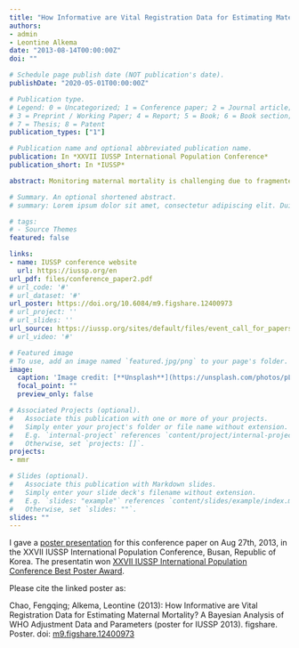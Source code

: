 ```yaml
---
title: "How Informative are Vital Registration Data for Estimating Maternal Mortality? A Bayesian Analysis of WHO Adjustment Data and Parameters"
authors:
- admin
- Leontine Alkema
date: "2013-08-14T00:00:00Z"
doi: ""

# Schedule page publish date (NOT publication's date).
publishDate: "2020-05-01T00:00:00Z"

# Publication type.
# Legend: 0 = Uncategorized; 1 = Conference paper; 2 = Journal article;
# 3 = Preprint / Working Paper; 4 = Report; 5 = Book; 6 = Book section;
# 7 = Thesis; 8 = Patent
publication_types: ["1"]

# Publication name and optional abbreviated publication name.
publication: In *XXVII IUSSP International Population Conference*
publication_short: In *IUSSP*

abstract: Monitoring maternal mortality is challenging due to fragmented data of varying quality. The maternal mortality estimates published by the WHO in 2012 included data adjustment parameters to account for these data quality issues, but there was a discrepancy between the WHO assumption about, and the observed variability in, misclassification errors in vital registration (VR) observations. We developed a Bayesian hierarchical time series model to estimate the extent of VR misclassification errors and to provide a plausible assessment of the uncertainty associated with VR observations for countries with and without external information on VR adjustment parameters. The resulting Bayesian distribution for VR adjustments was more comparable to the observed biases than the WHO expert distribution and the model allows for estimation of VR adjustment values for any period of interest for countries with partial information on such adjustments. We also illustrated that a fully Bayesian modeling approach for estimating maternal mortality can provide more data-driven insights into maternal mortality estimates and data adjustment parameters. However, given the paucity of, and the issues with, maternal mortality data, validation of modeling assumptions and findings is challenging; more data collection and research on measuring maternal mortality and assessing data quality are needed.

# Summary. An optional shortened abstract.
# summary: Lorem ipsum dolor sit amet, consectetur adipiscing elit. Duis posuere tellus ac convallis placerat. Proin tincidunt magna sed ex sollicitudin condimentum.

# tags:
# - Source Themes
featured: false

links:
- name: IUSSP conference website
  url: https://iussp.org/en
url_pdf: files/conference_paper2.pdf
# url_code: '#'
# url_dataset: '#'
url_poster: https://doi.org/10.6084/m9.figshare.12400973
# url_project: ''
# url_slides: ''
url_source: https://iussp.org/sites/default/files/event_call_for_papers/Busan20130814_submitted.pdf
# url_video: '#'

# Featured image
# To use, add an image named `featured.jpg/png` to your page's folder. 
image:
  caption: 'Image credit: [**Unsplash**](https://unsplash.com/photos/pLCdAaMFLTE)'
  focal_point: ""
  preview_only: false

# Associated Projects (optional).
#   Associate this publication with one or more of your projects.
#   Simply enter your project's folder or file name without extension.
#   E.g. `internal-project` references `content/project/internal-project/index.md`.
#   Otherwise, set `projects: []`.
projects:
- mmr

# Slides (optional).
#   Associate this publication with Markdown slides.
#   Simply enter your slide deck's filename without extension.
#   E.g. `slides: "example"` references `content/slides/example/index.md`.
#   Otherwise, set `slides: ""`.
slides: ""
---
```


I gave a [poster presentation](https://doi.org/10.6084/m9.figshare.12400973) for this conference paper on Aug 27th, 2013, in the XXVII IUSSP International Population Conference, Busan, Republic of Korea. The presentatin won [XXVII IUSSP International Population Conference Best Poster Award](https://iussp.org/en/busan-conference-report).

Please cite the linked poster as:

Chao, Fengqing; Alkema, Leontine (2013): How Informative are Vital Registration Data for Estimating Maternal Mortality? A Bayesian Analysis of WHO Adjustment Data and Parameters (poster for IUSSP 2013). figshare. Poster. doi: [m9.figshare.12400973](https://doi.org/10.6084/m9.figshare.12400973)
